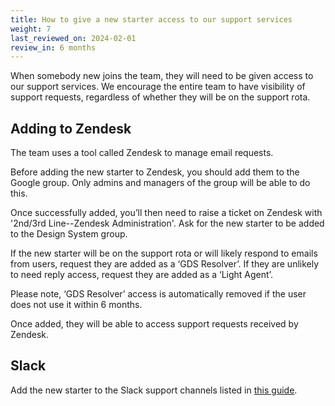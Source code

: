 ```yaml
---
title: How to give a new starter access to our support services
weight: 7
last_reviewed_on: 2024-02-01
review_in: 6 months
---
```


When somebody new joins the team, they will need to be given access to our support services. We encourage the entire team to have visibility of support requests, regardless of whether they will be on the support rota.

## Adding to Zendesk

The team uses a tool called Zendesk to manage email requests. 

Before adding the new starter to Zendesk, you should add them to the Google group. Only admins and managers of the group will be able to do this.

Once successfully added, you’ll then need to raise a ticket on Zendesk with '2nd/3rd Line--Zendesk Administration'. Ask for the new starter to be added to the Design System group.

If the new starter will be on the support rota or will likely respond to emails from users, request they are added as a ‘GDS Resolver’. If they are unlikely to need reply access, request they are added as a ‘Light Agent’.

Please note, ‘GDS Resolver’ access is automatically removed if the user does not use it within 6 months.

Once added, they will be able to access support requests received by Zendesk.

## Slack
  
Add the new starter to the Slack support channels listed in [this guide](https://govuk-design-system-team-docs.netlify.app/support/support-channels/#slack).
